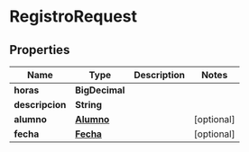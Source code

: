 

# RegistroRequest


## Properties

| Name | Type | Description | Notes |
|------------ | ------------- | ------------- | -------------|
|**horas** | **BigDecimal** |  |  |
|**descripcion** | **String** |  |  |
|**alumno** | [**Alumno**](Alumno.md) |  |  [optional] |
|**fecha** | [**Fecha**](Fecha.md) |  |  [optional] |



